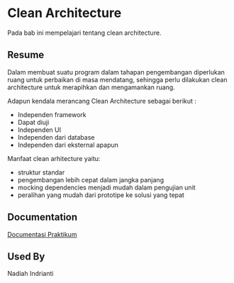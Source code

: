 

# Clean Architecture

Pada bab ini mempelajari tentang clean architecture.

## Resume

Dalam membuat suatu program dalam tahapan pengembangan diperlukan ruang untuk perbaikan di masa mendatang, sehingga perlu dilakukan clean architecture untuk merapihkan dan mengamankan ruang.

Adapun kendala merancang Clean Architecture sebagai berikut :
- Independen framework
- Dapat diuji
- Independen UI
- Independen dari database
- Independen dari eksternal apapun

Manfaat clean arhitecture yaitu:
- struktur standar
- pengembangan lebih cepat dalam jangka panjang
- mocking dependencies menjadi mudah dalam pengujian unit
- peralihan yang mudah dari prototipe ke solusi yang tepat



## Documentation

[Documentasi Praktikum](https://github.com/nadiahindrianti/go_nadiah-indrianti/tree/main/21_Middleware/Screenshot)


## Used By

Nadiah Indrianti


